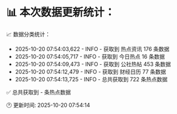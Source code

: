📊 本次数据更新统计：
==========================

📈 数据分类统计：
- 2025-10-20 07:54:03,622 - INFO - 获取到 热点资讯 176 条数据
- 2025-10-20 07:54:05,717 - INFO - 获取到 今日热点 16 条数据
- 2025-10-20 07:54:09,473 - INFO - 获取到 公社热帖 453 条数据
- 2025-10-20 07:54:12,479 - INFO - 获取到 财经日历 77 条数据
- 2025-10-20 07:54:13,725 - INFO - 总共获取到 722 条热点数据

✅ 总共获取到 - 条热点数据

🕐 更新时间: 2025-10-20 07:54:14
